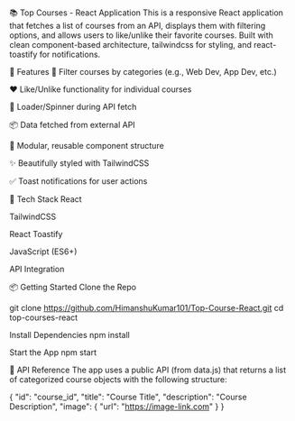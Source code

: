 📚 Top Courses - React Application
This is a responsive React application that fetches a list of courses from an API, displays them with filtering options, and allows users to like/unlike their favorite courses. Built with clean component-based architecture, tailwindcss for styling, and react-toastify for notifications.

🚀 Features
🎯 Filter courses by categories (e.g., Web Dev, App Dev, etc.)

❤️ Like/Unlike functionality for individual courses

🔄 Loader/Spinner during API fetch

📦 Data fetched from external API

🧱 Modular, reusable component structure

✨ Beautifully styled with TailwindCSS

✅ Toast notifications for user actions

🧩 Tech Stack
React

TailwindCSS

React Toastify

JavaScript (ES6+)

API Integration

📦 Getting Started
 Clone the Repo

git clone https://github.com/HimanshuKumar101/Top-Course-React.git
cd top-courses-react

Install Dependencies
npm install

Start the App
npm start

📡 API Reference
The app uses a public API (from data.js) that returns a list of categorized course objects with the following structure:

{
  "id": "course_id",
  "title": "Course Title",
  "description": "Course Description",
  "image": {
    "url": "https://image-link.com"
  }
}



